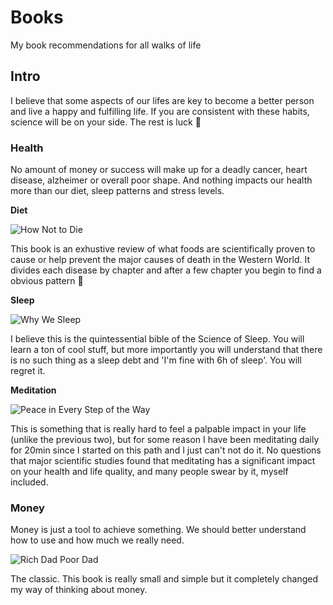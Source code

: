 # Books
My book recommendations for all walks of life

## Intro

I believe that some aspects of our lifes are key to become a better person and live a happy and fulfilling life.
If you are consistent with these habits, science will be on your side. The rest is luck 🎲

### Health
No amount of money or success will make up for a deadly cancer, heart disease, alzheimer or overall poor shape.
And nothing impacts our health more than our diet, sleep patterns and stress levels.

**Diet**

![How Not to Die](https://user-images.githubusercontent.com/20741018/109691747-aab53f00-7b7f-11eb-9109-c94f652939c7.jpg)

This book is an exhustive review of what foods are scientifically proven to cause or help prevent the major causes of death in the Western World.
It divides each disease by chapter and after a few chapter you begin to find a obvious pattern 🌱

**Sleep**

![Why We Sleep](https://user-images.githubusercontent.com/20741018/109691944-dafcdd80-7b7f-11eb-82fe-0d56db0bceb1.png)

I believe this is the quintessential bible of the Science of Sleep. 
You will learn a ton of cool stuff, but more importantly you will understand that there is no such thing as a sleep debt and 'I'm fine with 6h of sleep'. 
You will regret it.

**Meditation**

![Peace in Every Step of the Way](https://user-images.githubusercontent.com/20741018/109689777-8e180780-7b7d-11eb-9eb8-469270fb2ed9.png)

This is something that is really hard to feel a palpable impact in your life (unlike the previous two), but for some reason I have been meditating daily for 20min since I started on this path and I just can't not do it.
No questions that major scientific studies found that meditating has a significant impact on your health and life quality, and many people swear by it, myself included.

### Money

Money is just a tool to achieve something. We should better understand how to use and how much we really need.

![Rich Dad Poor Dad](https://user-images.githubusercontent.com/20741018/109691998-ea7c2680-7b7f-11eb-856a-183de7d5a7a8.png)


The classic. This book is really small and simple but it completely changed my way of thinking about money. 




